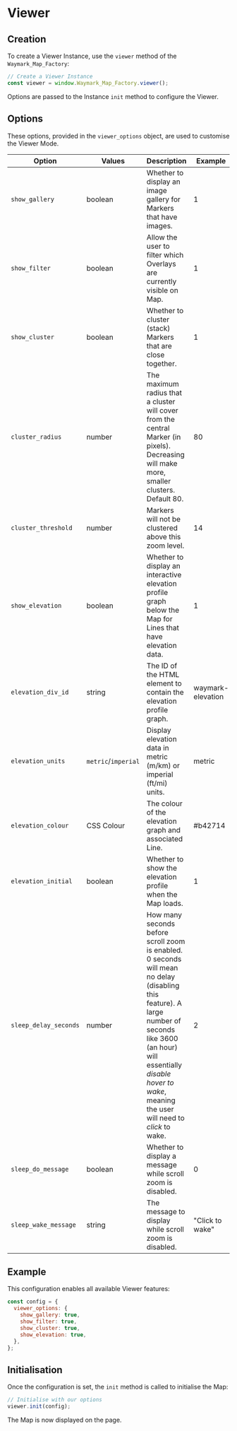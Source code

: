 # Viewer

## Creation

To create a Viewer Instance, use the `viewer` method of the `Waymark_Map_Factory`:

```javascript
// Create a Viewer Instance
const viewer = window.Waymark_Map_Factory.viewer();
```

Options are passed to the Instance `init` method to configure the Viewer.

## Options

These options, provided in the `viewer_options` object, are used to customise the Viewer Mode.

| Option                | Values              | Description                                                                                                                                                                                                                                   | Example           |
| --------------------- | ------------------- | --------------------------------------------------------------------------------------------------------------------------------------------------------------------------------------------------------------------------------------------- | ----------------- |
| `show_gallery`        | boolean             | Whether to display an image gallery for Markers that have images.                                                                                                                                                                             | 1                 |
| `show_filter`         | boolean             | Allow the user to filter which Overlays are currently visible on Map.                                                                                                                                                                         | 1                 |
| `show_cluster`        | boolean             | Whether to cluster (stack) Markers that are close together.                                                                                                                                                                                   | 1                 |
| `cluster_radius`      | number              | The maximum radius that a cluster will cover from the central Marker (in pixels). Decreasing will make more, smaller clusters. Default 80.                                                                                                    | 80                |
| `cluster_threshold`   | number              | Markers will not be clustered above this zoom level.                                                                                                                                                                                          | 14                |
| `show_elevation`      | boolean             | Whether to display an interactive elevation profile graph below the Map for Lines that have elevation data.                                                                                                                                   | 1                 |
| `elevation_div_id`    | string              | The ID of the HTML element to contain the elevation profile graph.                                                                                                                                                                            | waymark-elevation |
| `elevation_units`     | `metric`/`imperial` | Display elevation data in metric (m/km) or imperial (ft/mi) units.                                                                                                                                                                            | metric            |
| `elevation_colour`    | CSS Colour          | The colour of the elevation graph and associated Line.                                                                                                                                                                                        | #b42714           |
| `elevation_initial`   | boolean             | Whether to show the elevation profile when the Map loads.                                                                                                                                                                                     | 1                 |
| `sleep_delay_seconds` | number              | How many seconds before scroll zoom is enabled. 0 seconds will mean no delay (disabling this feature). A large number of seconds like 3600 (an hour) will essentially _disable hover to wake_, meaning the user will need to _click_ to wake. | 2                 |
| `sleep_do_message`    | boolean             | Whether to display a message while scroll zoom is disabled.                                                                                                                                                                                   | 0                 |
| `sleep_wake_message`  | string              | The message to display while scroll zoom is disabled.                                                                                                                                                                                         | "Click to wake"   |

## Example

This configuration enables all available Viewer features:

```javascript
const config = {
  viewer_options: {
    show_gallery: true,
    show_filter: true,
    show_cluster: true,
    show_elevation: true,
  },
};
```

## Initialisation

Once the configuration is set, the `init` method is called to initialise the Map:

```javascript
// Initialise with our options
viewer.init(config);
```

The Map is now displayed on the page.

